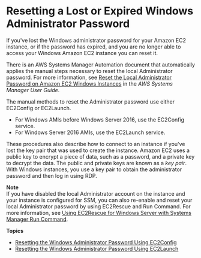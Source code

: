# Resetting a Lost or Expired Windows Administrator Password<a name="ResettingAdminPassword"></a>

If you've lost the Windows administrator password for your Amazon EC2 instance, or if the password has expired, and you are no longer able to access your Windows Amazon EC2 instance you can reset it\.

There is an AWS Systems Manager Automation document that automatically applies the manual steps necessary to reset the local Administrator password\. For more information, see [Reset the Local Administrator Password on Amazon EC2 Windows Instances](http://docs.aws.amazon.com/systems-manager/latest/userguide/automation-ec2reset.html) in the *AWS Systems Manager User Guide*\.

The manual methods to reset the Administrator password use either EC2Config or EC2Launch\.
+ For Windows AMIs before Windows Server 2016, use the EC2Config service\.
+ For Windows Server 2016 AMIs, use the EC2Launch service\.

These procedures also describe how to connect to an instance if you've lost the key pair that was used to create the instance\. Amazon EC2 uses a public key to encrypt a piece of data, such as a password, and a private key to decrypt the data\. The public and private keys are known as a *key pair*\. With Windows instances, you use a key pair to obtain the administrator password and then log in using RDP\.

**Note**  
If you have disabled the local Administrator account on the instance and your instance is configured for SSM, you can also re\-enable and reset your local Administrator password by using EC2Rescue and Run Command\. For more information, see [Using EC2Rescue for Windows Server with Systems Manager Run Command](http://docs.aws.amazon.com/AWSEC2/latest/WindowsGuide/ec2rw-ssm.html)\.

**Topics**
+ [Resetting the Windows Administrator Password Using EC2Config](ResettingAdminPassword_EC2Config.md)
+ [Resetting the Windows Administrator Password Using EC2Launch](ResettingAdminPassword_EC2Launch.md)